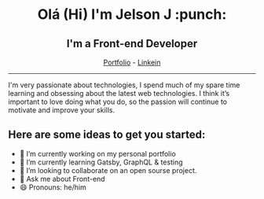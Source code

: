 <h1 align="center">Olá (Hi) I'm Jelson J :punch:</h1>
<h2 align="center">I'm a Front-end Developer</h2>

<p align="center">
  <a href="https://jelsonjay.com">Portfolio</a> -
  <a href="https://www.linkedin.com/in/jelsonj/">Linkein</a>
</p>

-----------------------------

I'm very passionate about technologies, I spend much of my spare time learning and obsessing about the latest web technologies. I think it’s important to love doing what you do, so the passion will continue to motivate and improve your skills.


## Here are some ideas to get you started:

- 🔭 I’m currently working on my personal portfolio
- 🌱 I’m currently learning Gatsby, GraphQL & testing
- 👯 I’m looking to collaborate on an open sourse project.
- 💬 Ask me about Front-end
- 😄 Pronouns: he/him


